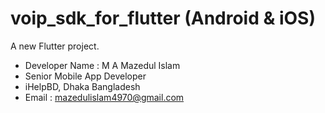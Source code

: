 # voip_sdk_for_flutter (Android & iOS)

  A new Flutter project.

* Developer Name : M A Mazedul Islam
* Senior Mobile App Developer
* iHelpBD, Dhaka Bangladesh
* Email : mazedulislam4970@gmail.com
